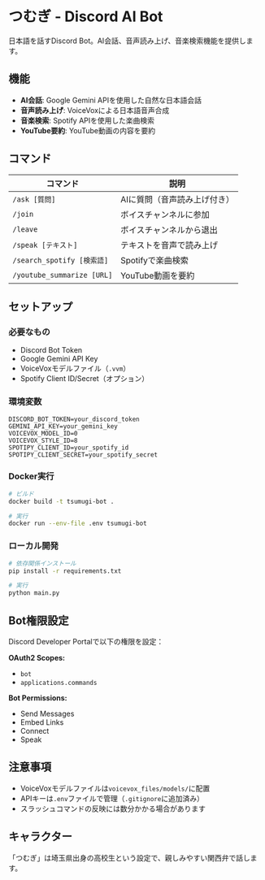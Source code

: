 # つむぎ - Discord AI Bot

日本語を話すDiscord Bot。AI会話、音声読み上げ、音楽検索機能を提供します。

## 機能

- **AI会話**: Google Gemini APIを使用した自然な日本語会話
- **音声読み上げ**: VoiceVoxによる日本語音声合成
- **音楽検索**: Spotify APIを使用した楽曲検索
- **YouTube要約**: YouTube動画の内容を要約

## コマンド

| コマンド | 説明 |
|----------|------|
| `/ask [質問]` | AIに質問（音声読み上げ付き） |
| `/join` | ボイスチャンネルに参加 |
| `/leave` | ボイスチャンネルから退出 |
| `/speak [テキスト]` | テキストを音声で読み上げ |
| `/search_spotify [検索語]` | Spotifyで楽曲検索 |
| `/youtube_summarize [URL]` | YouTube動画を要約 |

## セットアップ

### 必要なもの

- Discord Bot Token
- Google Gemini API Key
- VoiceVoxモデルファイル（`.vvm`）
- Spotify Client ID/Secret（オプション）

### 環境変数

```env
DISCORD_BOT_TOKEN=your_discord_token
GEMINI_API_KEY=your_gemini_key
VOICEVOX_MODEL_ID=0
VOICEVOX_STYLE_ID=8
SPOTIPY_CLIENT_ID=your_spotify_id
SPOTIPY_CLIENT_SECRET=your_spotify_secret
```

### Docker実行

```bash
# ビルド
docker build -t tsumugi-bot .

# 実行
docker run --env-file .env tsumugi-bot
```

### ローカル開発

```bash
# 依存関係インストール
pip install -r requirements.txt

# 実行
python main.py
```

## Bot権限設定

Discord Developer Portalで以下の権限を設定：

**OAuth2 Scopes:**
- `bot`
- `applications.commands`

**Bot Permissions:**
- Send Messages
- Embed Links
- Connect
- Speak

## 注意事項

- VoiceVoxモデルファイルは`voicevox_files/models/`に配置
- APIキーは`.env`ファイルで管理（`.gitignore`に追加済み）
- スラッシュコマンドの反映には数分かかる場合があります

## キャラクター

「つむぎ」は埼玉県出身の高校生という設定で、親しみやすい関西弁で話します。